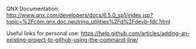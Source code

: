 

QNX Documentation:
http://www.qnx.com/developers/docs/6.5.0_sp1/index.jsp?topic=%2Fcom.qnx.doc.neutrino_utilities%2Fd%2Fdevb-fdc.html

Useful links for personal use: 
https://help.github.com/articles/adding-an-existing-project-to-github-using-the-command-line/